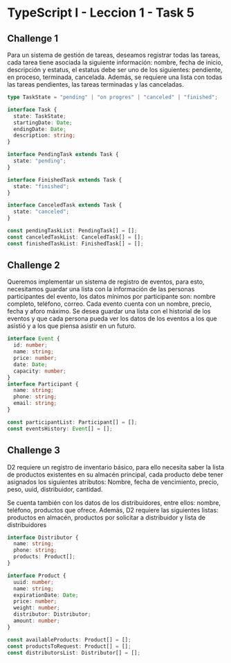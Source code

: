 # TypeScript I - Leccion 1 - Task 5

## Challenge 1

Para un sistema de gestión de tareas, deseamos registrar todas las tareas, cada tarea tiene asociada la siguiente información: nombre, fecha de inicio, descripción y estatus, el estatus debe ser uno de los siguientes: pendiente, en proceso, terminada, cancelada. Además, se requiere una lista con todas las tareas pendientes, las tareas terminadas y las canceladas.

```ts
type TaskState = "pending" | "on progres" | "canceled" | "finished";

interface Task {
  state: TaskState;
  startingDate: Date;
  endingDate: Date;
  description: string;
}

interface PendingTask extends Task {
  state: "pending";
}

interface FinishedTask extends Task {
  state: "finished";
}

interface CanceledTask extends Task {
  state: "canceled";
}

const pendingTaskList: PendingTask[] = [];
const canceledTaskList: CanceledTask[] = [];
const finishedTaskList: FinishedTask[] = [];
```

## Challenge 2

Queremos implementar un sistema de registro de eventos, para esto, necesitamos guardar una lista con la información de las personas participantes del evento, los datos mínimos por participante son: nombre completo, teléfono, correo. Cada evento cuenta con un nombre, precio, fecha y aforo máximo. Se desea guardar una lista con el historial de los eventos y que cada persona pueda ver los datos de los eventos a los que asistió y a los que piensa asistir en un futuro.

```ts
interface Event {
  id: number;
  name: string;
  price: number;
  date: Date;
  capacity: number;
}
interface Participant {
  name: string;
  phone: string;
  email: string;
}

const participantList: Participant[] = [];
const eventsHistory: Event[] = [];
```

## Challenge 3

D2 requiere un registro de inventario básico, para ello necesita saber la lista de productos existentes en su almacén principal, cada producto debe tener asignados los siguientes atributos: Nombre, fecha de vencimiento, precio, peso, uuid, distribuidor, cantidad.

Se cuenta también con los datos de los distribuidores, entre ellos: nombre, teléfono, productos que ofrece. Además, D2 requiere las siguientes listas: productos en almacén, productos por solicitar a distribuidor y lista de distribuidores

```ts
interface Distributor {
  name: string;
  phone: string;
  products: Product[];
}

interface Product {
  uuid: number;
  name: string;
  expirationDate: Date;
  price: number;
  weight: number;
  distributor: Distributor;
  amount: number;
}

const availableProducts: Product[] = [];
const productsToRequest: Product[] = [];
const distributorsList: Distributor[] = [];
```
